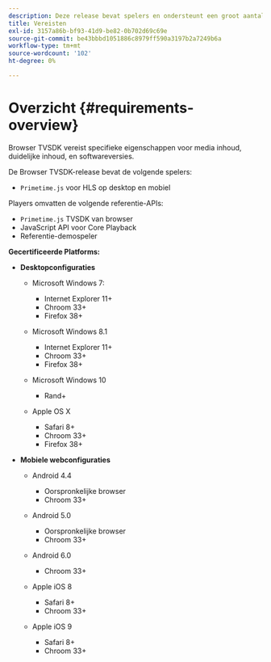 ```yaml
---
description: Deze release bevat spelers en ondersteunt een groot aantal browsers.
title: Vereisten
exl-id: 3157a86b-bf93-41d9-be82-0b702d69c69e
source-git-commit: be43bbbd1051886c8979ff590a3197b2a7249b6a
workflow-type: tm+mt
source-wordcount: '102'
ht-degree: 0%

---
```


# Overzicht {#requirements-overview}

Browser TVSDK vereist specifieke eigenschappen voor media inhoud, duidelijke inhoud, en softwareversies.

De Browser TVSDK-release bevat de volgende spelers:

* `Primetime.js` voor HLS op desktop en mobiel

Players omvatten de volgende referentie-APIs:

* `Primetime.js` TVSDK van browser
* JavaScript API voor Core Playback
* Referentie-demospeler

**Gecertificeerde Platforms:**

* **Desktopconfiguraties**

   * Microsoft Windows 7:

      * Internet Explorer 11+
      * Chroom 33+
      * Firefox 38+
   * Microsoft Windows 8.1

      * Internet Explorer 11+
      * Chroom 33+
      * Firefox 38+
   * Microsoft Windows 10

      * Rand+
   * Apple OS X

      * Safari 8+
      * Chroom 33+
      * Firefox 38+




* **Mobiele webconfiguraties**

   * Android 4.4

      * Oorspronkelijke browser
      * Chroom 33+
   * Android 5.0

      * Oorspronkelijke browser
      * Chroom 33+
   * Android 6.0

      * Chroom 33+
   * Apple iOS 8

      * Safari 8+
      * Chroom 33+
   * Apple iOS 9

      * Safari 8+
      * Chroom 33+

